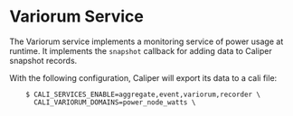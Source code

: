 Variorum Service
================

The Variorum service implements a monitoring service of power usage at runtime.
It implements the `snapshot` callback for adding data to Caliper snapshot
records.

With the following configuration, Caliper will export its
data to a cali file:

```
    $ CALI_SERVICES_ENABLE=aggregate,event,variorum,recorder \
      CALI_VARIORUM_DOMAINS=power_node_watts \
```
